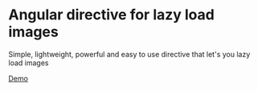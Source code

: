 Angular directive for lazy load images
==========

Simple, lightweight, powerful and easy to use directive that let's you lazy load images


<a class="jsbin-embed" href="http://jsbin.com/wefidu/embed">Demo</a>
<script src="http://static.jsbin.com/js/embed.min.js?3.33.3"></script>
